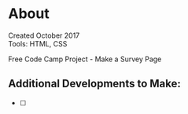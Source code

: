 # About
Created October 2017</br>
Tools: HTML, CSS

Free Code Camp Project - Make a Survey Page


## Additional Developments to Make:

- [ ] 


